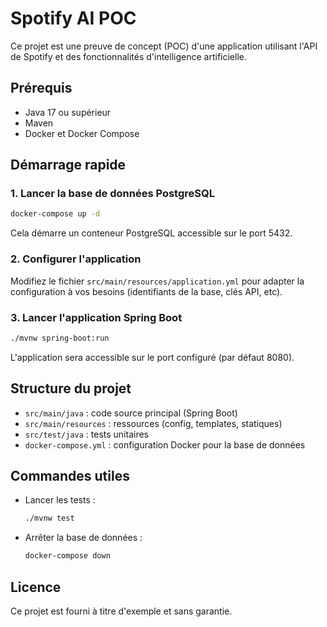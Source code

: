 # Spotify AI POC

Ce projet est une preuve de concept (POC) d'une application utilisant l'API de Spotify et des fonctionnalités d'intelligence artificielle.

## Prérequis
- Java 17 ou supérieur
- Maven
- Docker et Docker Compose

## Démarrage rapide

### 1. Lancer la base de données PostgreSQL

```bash
docker-compose up -d
```

Cela démarre un conteneur PostgreSQL accessible sur le port 5432.

### 2. Configurer l'application

Modifiez le fichier `src/main/resources/application.yml` pour adapter la configuration à vos besoins (identifiants de la base, clés API, etc).

### 3. Lancer l'application Spring Boot

```bash
./mvnw spring-boot:run
```

L'application sera accessible sur le port configuré (par défaut 8080).

## Structure du projet
- `src/main/java` : code source principal (Spring Boot)
- `src/main/resources` : ressources (config, templates, statiques)
- `src/test/java` : tests unitaires
- `docker-compose.yml` : configuration Docker pour la base de données

## Commandes utiles
- Lancer les tests :
  ```bash
  ./mvnw test
  ```
- Arrêter la base de données :
  ```bash
  docker-compose down
  ```

## Licence
Ce projet est fourni à titre d'exemple et sans garantie.

